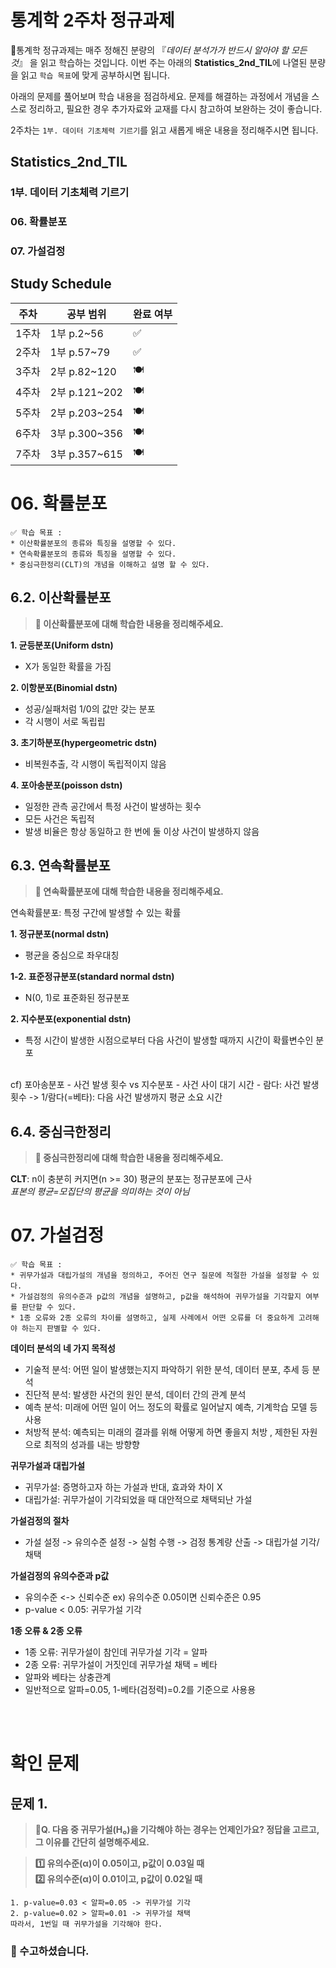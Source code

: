 # 통계학 2주차 정규과제

📌통계학 정규과제는 매주 정해진 분량의 『*데이터 분석가가 반드시 알아야 할 모든 것*』 을 읽고 학습하는 것입니다. 이번 주는 아래의 **Statistics_2nd_TIL**에 나열된 분량을 읽고 `학습 목표`에 맞게 공부하시면 됩니다.

아래의 문제를 풀어보며 학습 내용을 점검하세요. 문제를 해결하는 과정에서 개념을 스스로 정리하고, 필요한 경우 추가자료와 교재를 다시 참고하여 보완하는 것이 좋습니다.

2주차는 `1부. 데이터 기초체력 기르기`를 읽고 새롭게 배운 내용을 정리해주시면 됩니다.


## Statistics_2nd_TIL

### 1부. 데이터 기초체력 기르기
### 06. 확률분포
### 07. 가설검정

## Study Schedule

|주차 | 공부 범위     | 완료 여부 |
|----|----------------|----------|
|1주차| 1부 p.2~56     | ✅      |
|2주차| 1부 p.57~79    | ✅      | 
|3주차| 2부 p.82~120   | 🍽️      | 
|4주차| 2부 p.121~202  | 🍽️      | 
|5주차| 2부 p.203~254  | 🍽️      | 
|6주차| 3부 p.300~356  | 🍽️      | 
|7주차| 3부 p.357~615  | 🍽️      |

<!-- 여기까진 그대로 둬 주세요-->

# 06. 확률분포

```
✅ 학습 목표 :
* 이산확률분포의 종류와 특징을 설명할 수 있다.
* 연속확률분포의 종류와 특징을 설명할 수 있다. 
* 중심극한정리(CLT)의 개념을 이해하고 설명 할 수 있다.
```

## 6.2. 이산확률분포

> **🧚 이산확률분포에 대해 학습한 내용을 정리해주세요.**

**1. 균등분포(Uniform dstn)**
- X가 동일한 확률을 가짐

**2. 이항분포(Binomial dstn)**
- 성공/실패처럼 1/0의 값만 갖는 분포
- 각 시행이 서로 독립립

**3. 초기하분포(hypergeometric dstn)**
- 비복원추출, 각 시행이 독립적이지 않음

**4. 포아송분포(poisson dstn)**
- 일정한 관측 공간에서 특정 사건이 발생하는 횟수
- 모든 사건은 독립적
- 발생 비율은 항상 동일하고 한 번에 둘 이상 사건이 발생하지 않음


## 6.3. 연속확률분포

> **🧚 연속확률분포에 대해 학습한 내용을 정리해주세요.**

연속확률분포: 특정 구간에 발생할 수 있는 확률

**1. 정규분포(normal dstn)**
- 평균을 중심으로 좌우대칭

**1-2. 표준정규분포(standard normal dstn)**
- N(0, 1)로 표준화된 정규분포

**2. 지수분포(exponential dstn)**
- 특정 시간이 발생한 시점으로부터 다음 사건이 발생할 때까지 시간이 확률변수인 분포
<br>
cf) 포아송분포 - 사건 발생 횟수 vs 지수분포 - 사건 사이 대기 시간
- 람다: 사건 발생 횟수 -> 1/람다(=베타): 다음 사건 발생까지 평균 소요 시간



## 6.4. 중심극한정리

> **🧚 중심극한정리에 대해 학습한 내용을 정리해주세요.**

**CLT**: n이 충분히 커지면(n >= 30) 평균의 분포는 정규분포에 근사
<br>
*표본의 평균=모집단의 평균을 의미하는 것이 아님*


# 07. 가설검정

```
✅ 학습 목표 :
* 귀무가설과 대립가설의 개념을 정의하고, 주어진 연구 질문에 적절한 가설을 설정할 수 있다.
* 가설검정의 유의수준과 p값의 개념을 설명하고, p값을 해석하여 귀무가설을 기각할지 여부를 판단할 수 있다.
* 1종 오류와 2종 오류의 차이를 설명하고, 실제 사례에서 어떤 오류를 더 중요하게 고려해야 하는지 판별할 수 있다.
```
**데이터 분석의 네 가지 목적성**
- 기술적 분석: 어떤 일이 발생했는지지 파악하기 위한 분석, 데이터 분포, 추세 등 분석
- 진단적 분석: 발생한 사건의 원인 분석, 데이터 간의 관계 분석
- 예측 분석: 미래에 어떤 일이 어느 정도의 확률로 일어날지 예측, 기계학습 모델 등 사용
- 처방적 분석: 예측되는 미래의 결과를 위해 어떻게 하면 좋을지 처방 , 제한된 자원으로 최적의 성과를 내는 방향향

**귀무가설과 대립가설**
- 귀무가설: 증명하고자 하는 가설과 반대, 효과와 차이 X
- 대립가설: 귀무가설이 기각되었을 때 대안적으로 채택되난 가설

**가설검정의 절차**
- 가설 설정 -> 유의수준 설정 -> 실험 수행 -> 검정 통계량 산출 -> 대립가설 기각/채택

**가설검정의 유의수준과 p값**
- 유의수준 <-> 신뢰수준 ex) 유의수준 0.05이면 신뢰수준은 0.95
- p-value < 0.05: 귀무가설 기각

**1종 오류 & 2종 오류**
- 1종 오류: 귀무가설이 참인데 귀무가설 기각 = 알파
- 2종 오류: 귀무가설이 거짓인데 귀무가설 채택 = 베타
- 알파와 베타는 상충관계
- 일반적으로 알파=0.05, 1-베타(검정력)=0.2를 기준으로 사용용





<br>
<br>

# 확인 문제

## 문제 1.

> **🧚Q. 다음 중 귀무가설(H₀)을 기각해야 하는 경우는 언제인가요? 정답을 고르고, 그 이유를 간단히 설명해주세요.**

> **1️⃣ 유의수준(α)이 0.05이고, p값이 0.03일 때   
2️⃣ 유의수준(α)이 0.01이고, p값이 0.02일 때**

```
1. p-value=0.03 < 알파=0.05 -> 귀무가설 기각
2. p-value=0.02 > 알파=0.01 -> 귀무가설 채택
따라서, 1번일 때 귀무가설을 기각해야 한다. 
```

### 🎉 수고하셨습니다.